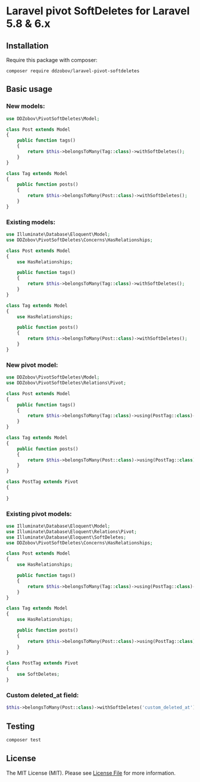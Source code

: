 # Laravel pivot SoftDeletes for Laravel 5.8 & 6.x

## Installation

Require this package with composer:
```
composer require ddzobov/laravel-pivot-softdeletes
```

## Basic usage

### New models:

```php
use DDZobov\PivotSoftDeletes\Model;

class Post extends Model
{
    public function tags()
    {
        return $this->belongsToMany(Tag::class)->withSoftDeletes();
    }
}

class Tag extends Model
{
    public function posts()
    {
        return $this->belongsToMany(Post::class)->withSoftDeletes();
    }
}
```

### Existing models:

```php
use Illuminate\Database\Eloquent\Model;
use DDZobov\PivotSoftDeletes\Concerns\HasRelationships;

class Post extends Model
{
    use HasRelationships;

    public function tags()
    {
        return $this->belongsToMany(Tag::class)->withSoftDeletes();
    }
}

class Tag extends Model
{
    use HasRelationships;

    public function posts()
    {
        return $this->belongsToMany(Post::class)->withSoftDeletes();
    }
}
```

### New pivot model:

```php
use DDZobov\PivotSoftDeletes\Model;
use DDZobov\PivotSoftDeletes\Relations\Pivot;

class Post extends Model
{
    public function tags()
    {
        return $this->belongsToMany(Tag::class)->using(PostTag::class)->withSoftDeletes();
    }
}

class Tag extends Model
{
    public function posts()
    {
        return $this->belongsToMany(Post::class)->using(PostTag::class)->withSoftDeletes();
    }
}

class PostTag extends Pivot
{
    
}
```

### Existing pivot models:

```php
use Illuminate\Database\Eloquent\Model;
use Illuminate\Database\Eloquent\Relations\Pivot;
use Illuminate\Database\Eloquent\SoftDeletes;
use DDZobov\PivotSoftDeletes\Concerns\HasRelationships;

class Post extends Model
{
    use HasRelationships;

    public function tags()
    {
        return $this->belongsToMany(Tag::class)->using(PostTag::class)->withSoftDeletes();
    }
}

class Tag extends Model
{
    use HasRelationships;

    public function posts()
    {
        return $this->belongsToMany(Post::class)->using(PostTag::class)->withSoftDeletes();
    }
}

class PostTag extends Pivot
{
    use SoftDeletes;
}
```

### Custom deleted_at field:

```php
$this->belongsToMany(Post::class)->withSoftDeletes('custom_deleted_at');
```

## Testing

```bash
composer test
```

## License

The MIT License (MIT). Please see [License File](LICENSE.md) for more information.
